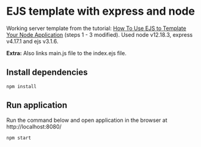 # EJS template with express and node
Working server template from the tutorial: [How To Use EJS to Template Your Node Application](https://www.digitalocean.com/community/tutorials/how-to-use-ejs-to-template-your-node-application) (steps 1 - 3 modified). Used node v12.18.3, express v4.17.1 and ejs v3.1.6.

**Extra:** Also links main.js file to the index.ejs file.

## Install dependencies
````
npm install
````
## Run application
Run the command below and open application in the browser at http://localhost:8080/
````
npm start
````
